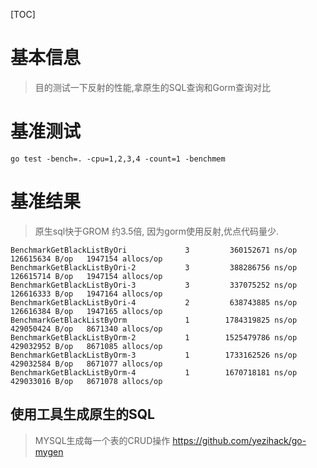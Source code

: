 [TOC]

# 基本信息
> 目的测试一下反射的性能,拿原生的SQL查询和Gorm查询对比


# 基准测试
```
go test -bench=. -cpu=1,2,3,4 -count=1 -benchmem
```

# 基准结果
> 原生sql快于GROM 约3.5倍, 因为gorm使用反射,优点代码量少.

```
BenchmarkGetBlackListByOri             3         360152671 ns/op        126615634 B/op   1947154 allocs/op
BenchmarkGetBlackListByOri-2           3         388286756 ns/op        126615714 B/op   1947154 allocs/op
BenchmarkGetBlackListByOri-3           3         337075252 ns/op        126616333 B/op   1947164 allocs/op
BenchmarkGetBlackListByOri-4           2         638743885 ns/op        126616384 B/op   1947165 allocs/op
BenchmarkGetBlackListByOrm             1        1784319825 ns/op        429050424 B/op   8671340 allocs/op
BenchmarkGetBlackListByOrm-2           1        1525479786 ns/op        429032952 B/op   8671085 allocs/op
BenchmarkGetBlackListByOrm-3           1        1733162526 ns/op        429032584 B/op   8671077 allocs/op
BenchmarkGetBlackListByOrm-4           1        1670718181 ns/op        429033016 B/op   8671078 allocs/op
```

## 使用工具生成原生的SQL
> MYSQL生成每一个表的CRUD操作 https://github.com/yezihack/go-mygen